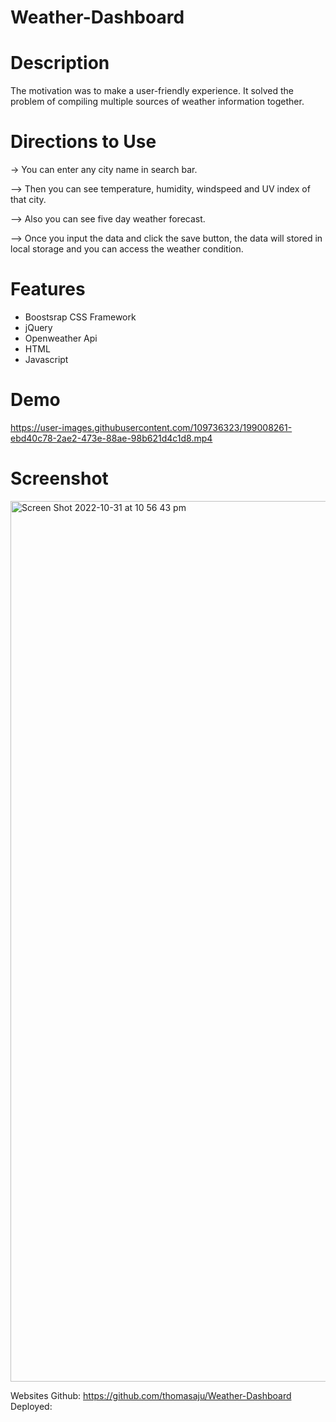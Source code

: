 # Weather-Dashboard

# Description
The motivation was to make a user-friendly experience. It solved the problem of compiling multiple sources of weather information together. 


# Directions to Use

-> You can enter any city name in search bar.

--> Then you can see temperature, humidity, windspeed and UV index of that city.

--> Also you can see five day weather forecast.

--> Once you input the data and click the save button, the data will stored in local storage and you can access the weather condition.

# Features

- Boostsrap CSS Framework
- jQuery
- Openweather Api
- HTML
- Javascript


# Demo



https://user-images.githubusercontent.com/109736323/199008261-ebd40c78-2ae2-473e-88ae-98b621d4c1d8.mp4








# Screenshot
<img width="1409" alt="Screen Shot 2022-10-31 at 10 56 43 pm" src="https://user-images.githubusercontent.com/109736323/199008146-848275e9-a4c0-41ef-bb00-06dc3c783538.png">

Websites
Github: https://github.com/thomasaju/Weather-Dashboard
Deployed: 

